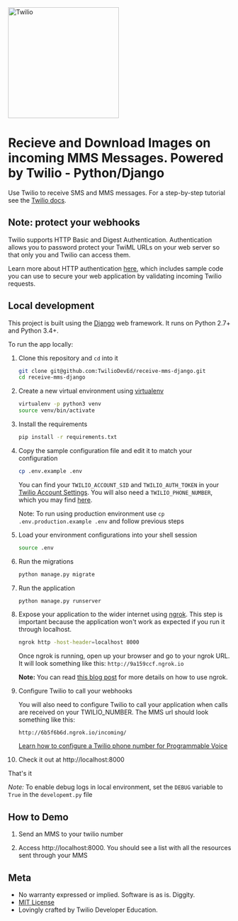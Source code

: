 <a href="https://www.twilio.com">
  <img src="https://static0.twilio.com/marketing/bundles/marketing/img/logos/wordmark-red.svg" alt="Twilio" width="250" />
</a>

# Recieve and Download Images on incoming MMS Messages. Powered by Twilio - Python/Django

<!--
[![Build Status](https://travis-ci.org/TwilioDevEd/receive-mms-django.svg?branch=master)](https://travis-ci.org/TwilioDevEd/receive-mms-django)
-->

Use Twilio to receive SMS and MMS messages. For a step-by-step tutorial see
the [Twilio docs](https://www.twilio.com/docs/guides/receive-and-download-images-incoming-mms-messages-python-django).

## Note: protect your webhooks

Twilio supports HTTP Basic and Digest Authentication. Authentication allows you to password protect your TwiML URLs on your web server so that only you and Twilio can access them.

Learn more about HTTP authentication [here](https://www.twilio.com/docs/usage/security#http-authentication), which includes sample code you can use to secure your web application by validating incoming Twilio requests.

## Local development

This project is built using the [Django](https://www.djangoproject.com/) web
framework. It runs on Python 2.7+ and Python 3.4+.

To run the app locally:

1. Clone this repository and `cd` into it

   ```bash
   git clone git@github.com:TwilioDevEd/receive-mms-django.git
   cd receive-mms-django
   ```

1. Create a new virtual environment using
   [virtualenv](https://virtualenv.pypa.io/en/latest/)

   ```bash
   virtualenv -p python3 venv
   source venv/bin/activate
   ```

1. Install the requirements

   ```bash
   pip install -r requirements.txt
   ```

1. Copy the sample configuration file and edit it to match your configuration

   ```bash
   cp .env.example .env
   ```

   You can find your `TWILIO_ACCOUNT_SID` and `TWILIO_AUTH_TOKEN` in your
   [Twilio Account Settings](https://www.twilio.com/console).
   You will also need a `TWILIO_PHONE_NUMBER`, which you may find
   [here](https://www.twilio.com/console/phone-numbers/incoming).

   Note: To run using production environment use `cp .env.production.example .env` and follow
   previous steps


1. Load your environment configurations into your shell session

   ```bash
   source .env
   ```

1. Run the migrations

   ```bash
   python manage.py migrate
   ```

1. Run the application

   ```bash
   python manage.py runserver
   ```

1. Expose your application to the wider internet using
   [ngrok](http://ngrok.com/). This step is important because the
   application won't work as expected if you run it through localhost.

   ```bash
   ngrok http -host-header=localhost 8000
   ```

   Once ngrok is running, open up your browser and go to your ngrok URL.
   It will look something like this: `http://9a159ccf.ngrok.io`

   **Note:** You can read
   [this blog post](https://www.twilio.com/blog/2015/09/6-awesome-reasons-to-use-ngrok-when-testing-webhooks.html)
   for more details on how to use ngrok.

1. Configure Twilio to call your webhooks

   You will also need to configure Twilio to call your application when calls
   are received on your TWILIO_NUMBER. The MMS url should look something
   like this:

   ```
   http://6b5f6b6d.ngrok.io/incoming/
   ```

   [Learn how to configure a Twilio phone number for Programmable Voice](https://www.twilio.com/docs/voice/quickstart/python#configure-your-webhook-url)


1. Check it out at http://localhost:8000

That's it

*Note:* To enable debug logs in local environment, set the `DEBUG` variable to `True` in the `developemt.py` file


## How to Demo

1. Send an MMS to your twilio number

1. Access http://localhost:8000. You should see a list with all the resources
   sent through your MMS

## Meta

* No warranty expressed or implied. Software is as is. Diggity.
* [MIT License](http://www.opensource.org/licenses/mit-license.html)
* Lovingly crafted by Twilio Developer Education.
